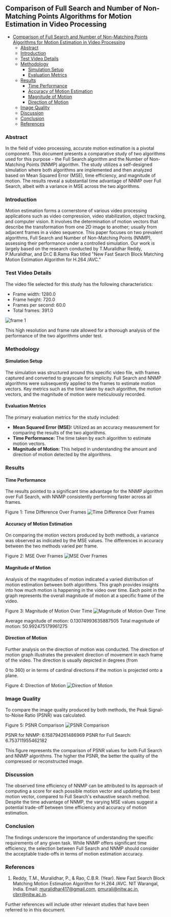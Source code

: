 ## Comparison of Full Search and Number of Non-Matching Points Algorithms for Motion Estimation in Video Processing
<!-- TOC -->
  * [Comparison of Full Search and Number of Non-Matching Points Algorithms for Motion Estimation in Video Processing](#comparison-of-full-search-and-number-of-non-matching-points-algorithms-for-motion-estimation-in-video-processing)
    * [Abstract](#abstract)
    * [Introduction](#introduction)
    * [Test Video Details](#test-video-details)
    * [Methodology](#methodology)
      * [Simulation Setup](#simulation-setup)
      * [Evaluation Metrics](#evaluation-metrics)
    * [Results](#results)
      * [Time Performance](#time-performance)
      * [Accuracy of Motion Estimation](#accuracy-of-motion-estimation)
      * [Magnitude of Motion](#magnitude-of-motion)
      * [Direction of Motion](#direction-of-motion)
    * [Image Quality](#image-quality)
    * [Discussion](#discussion)
    * [Conclusion](#conclusion)
    * [References](#references)
<!-- TOC -->
### Abstract
In the field of video processing, accurate motion estimation is a pivotal component. This document presents a comparative study of two algorithms used for this purpose - the Full Search algorithm and the Number of Non-Matching Points (NNMP) algorithm. The study utilizes a self-designed simulation where both algorithms are implemented and then analyzed based on Mean Squared Error (MSE), time efficiency, and magnitude of motion. The results reveal a substantial time advantage of NNMP over Full Search, albeit with a variance in MSE across the two algorithms.

### Introduction
Motion estimation forms a cornerstone of various video processing applications such as video compression, video stabilization, object tracking, and computer vision. It involves the determination of motion vectors that describe the transformation from one 2D image to another; usually from adjacent frames in a video sequence. This paper focuses on two prevalent algorithms, Full Search and Number of Non-Matching Points (NNMP), assessing their performance under a controlled simulation. Our work is largely based on the research conducted by T.Muralidhar Reddy, P.Muralidhar, and Dr.C B.Rama Rao titled "New Fast Search Block Matching Motion Estimation Algorithm for H.264 /AVC."

### Test Video Details

The video file selected for this study has the following characteristics:

- Frame width: 1280.0
- Frame height: 720.0
- Frames per second: 60.0
- Total frames: 391.0

![frame 1](video_first_frame.png)

This high resolution and frame rate allowed for a thorough analysis of the performance of the two algorithms under test.

### Methodology

#### Simulation Setup
The simulation was structured around this specific video file, with frames captured and converted to grayscale for simplicity. Full Search and NNMP algorithms were subsequently applied to the frames to estimate motion vectors. Key metrics such as the time taken by each algorithm, the motion vectors, and the magnitude of motion were meticulously recorded.

#### Evaluation Metrics
The primary evaluation metrics for the study included:
- **Mean Squared Error (MSE):** Utilized as an accuracy measurement for comparing the results of the two algorithms.
- **Time Performance:** The time taken by each algorithm to estimate motion vectors.
- **Magnitude of Motion:** This helped in understanding the amount and direction of motion detected by the algorithms.

### Results

#### Time Performance
The results pointed to a significant time advantage for the NNMP algorithm over Full Search, with NNMP consistently performing faster across all frames.

Figure 1: Time Difference Over Frames
![Time Difference Over Frames](TimeDifferenceOverFrames.png)

#### Accuracy of Motion Estimation
On comparing the motion vectors produced by both methods, a variance was observed as indicated by the MSE values. The differences in accuracy between the two methods varied per frame.

Figure 2: MSE Over Frames
![MSE Over Frames](MSEOverFrames.png)

#### Magnitude of Motion
Analysis of the magnitudes of motion indicated a varied distribution of motion estimation between both algorithms. This graph provides insights into how much motion is happening in the video over time. Each point in the graph represents the overall magnitude of motion at a specific frame of the video.

Figure 3: Magnitude of Motion Over Time
![Magnitude of Motion Over Time](MagnitudeOfMotionOverTime.png)

Average magnitude of motion: 0.13074993635887505
Total magnitude of motion: 50.992475179961275

#### Direction of Motion
Further analysis on the direction of motion was conducted. The direction of motion graph illustrates the prevalent direction of movement in each frame of the video. The direction is usually depicted in degrees (from 

0 to 360) or in terms of cardinal directions if the motion is projected onto a plane.

Figure 4: Direction of Motion
![Direction of Motion](DirectionOfMotion.png)

### Image Quality
To compare the image quality produced by both methods, the Peak Signal-to-Noise Ratio (PSNR) was calculated.

Figure 5: PSNR Comparison
![PSNR Comparison](PSNRComparison.png)

PSNR for NNMP: 6.158794261486969
PSNR for Full Search: 6.753711955462182

This figure represents the comparison of PSNR values for both Full Search and NNMP algorithms. The higher the PSNR, the better the quality of the compressed or reconstructed image.

### Discussion
The observed time efficiency of NNMP can be attributed to its approach of computing a score for each possible motion vector and updating the best motion vector, compared to Full Search's exhaustive search method. Despite the time advantage of NNMP, the varying MSE values suggest a potential trade-off between time efficiency and accuracy of motion estimation.

### Conclusion
The findings underscore the importance of understanding the specific requirements of any given task. While NNMP offers significant time efficiency, the selection between Full Search and NNMP should consider the acceptable trade-offs in terms of motion estimation accuracy.

### References
1. Reddy, T.M., Muralidhar, P., & Rao, C.B.R. (Year). New Fast Search Block Matching Motion Estimation Algorithm for H.264 /AVC. NIT Warangal, India. Email: muralidhar417@gmail.com, pmurali@nitw.ac.in, cbrr@nitw.ac.in. 

Further references will include other relevant studies that have been referred to in this document.
